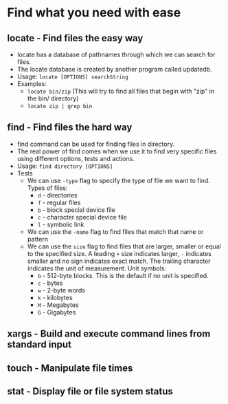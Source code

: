 # Find what you need with ease

## locate - Find files the easy way
- locate has a database of pathnames through which we can search for files.
- The locate database is created by another program called updatedb.
- Usage: `locate [OPTIONS] searchString`
- Examples:
    - `locate bin/zip` (This will try to find all files that begin with "zip" in the bin/ directory)
    - `locate zip | grep bin` 

## find - Find files the hard way
- find command can be used for finding files in directory.
- The real power of find comes when we use it to find very specific files using different options, tests and actions.
- Usage: `find directory [OPTIONS]`
- Tests
    - We can use `-type` flag to specify the type of file we want to find. Types of files:
        - `d` - directories
        - `f` - regular files
        - `b` - block special device file
        - `c` - character special device file
        - `l` - symbolic link
    - We can use the `-name` flag to find files that match that name or pattern
    - We can use the `size` flag to find files that are larger, smaller or equal to the specified size. A leading `+` size indicates larger, `-` indicates smaller and no sign indicates exact match. The trailing character indicates the unit of measurement. Unit symbols:
        - `b` - 512-byte blocks. This is the default if no unit is specified.
        - `c` - bytes
        - `w` - 2-byte words
        - `k` - kilobytes
        - `M` - Megabytes
        - `G` - Gigabytes

## xargs - Build and execute command lines from standard input

## touch - Manipulate file times

## stat - Display file or file system status